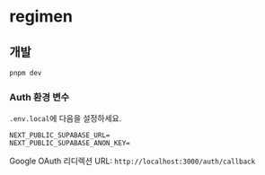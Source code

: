 # regimen

## 개발

```
pnpm dev
```

### Auth 환경 변수

`.env.local`에 다음을 설정하세요.

```
NEXT_PUBLIC_SUPABASE_URL=
NEXT_PUBLIC_SUPABASE_ANON_KEY=
```

Google OAuth 리디렉션 URL: `http://localhost:3000/auth/callback`
